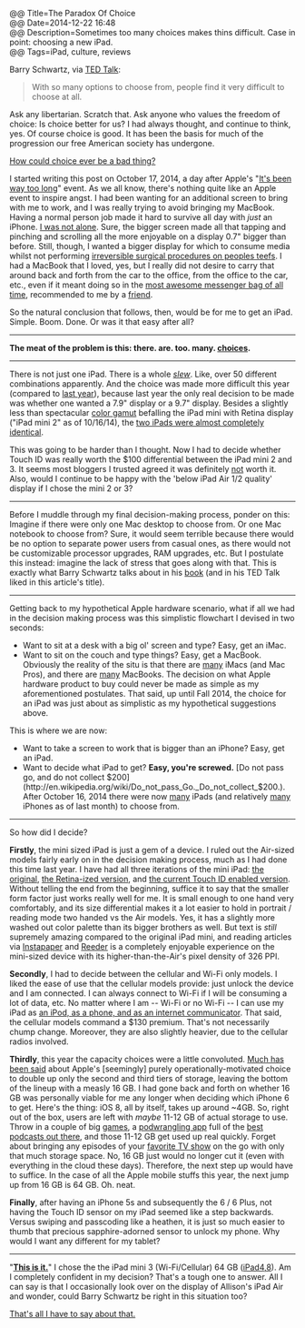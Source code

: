 @@ Title=The Paradox Of Choice  
@@ Date=2014-12-22 16:48  
@@ Description=Sometimes too many choices makes thins difficult. Case in point: choosing a new iPad.  
@@ Tags=iPad, culture, reviews  

Barry Schwartz, via [TED Talk][1]:
>With so many options to choose from, people find it very difficult to choose at all.

[1]: http://www.ted.com/talks/barry_schwartz_on_the_paradox_of_choice

Ask any libertarian. Scratch that. Ask anyone who values the freedom of choice: Is choice better for us? I had always thought, and continue to think, yes. Of course choice is good. It has been the basis for much of the progression our free American society has undergone. 

[How could choice ever be a bad thing?](https://en.wikipedia.org/wiki/The_Paradox_of_Choice)

I started writing this post on October 17, 2014, a day after Apple's "[It's been way too long](http://9to5mac.com/2014/10/08/its-been-way-too-long-apple-sends-out-invites-for-thursday-october-16th-ipad-mac-event/)" event. As we all know, there's nothing quite like an Apple event to inspire angst. I had been wanting for an additional screen to bring with me to work, and I was really trying to avoid bringing my MacBook. Having a normal person job made it hard to survive all day with *just* an iPhone. [I was not alone](http://www.macstories.net/stories/ipads-for-work/). Sure, the bigger screen made all that tapping and pinching and scrolling all the more enjoyable on a display 0.7" bigger than before. Still, though, I wanted a bigger display for which to consume media whilst not performing [irreversible surgical procedures on peoples teefs](https://en.wikipedia.org/wiki/Dentistry). I had a MacBook that I loved, yes, but I really did not desire to carry that around back and forth from the car to the office, from the office to the car, etc., even if it meant doing so in the [most awesome messenger bag of all time](http://missionworkshop.com/products/bags/messenger/roll_top/small_monty.php), recommended to me by a [friend](https://twitter.com/johnmyankee). 

So the natural conclusion that follows, then, would be for me to get an iPad. Simple. Boom. Done. Or was it that easy after all?

***

**The meat of the problem is this: there. are. too. many. [choices](http://core0.staticworld.net/images/article/2014/10/apple-product-line-up-100525358-orig.jpg).**

***

There is not just one iPad. There is a whole *[slew](https://theoveranalyzed.squarespace.com/s/Screen-Shot-2014-12-22-at-31020-PM.png)*. Like, over 50 different combinations apparently. And the choice was made more difficult this year (compared to [last year](http://www.engadget.com/2013/11/15/ipad-mini-retina-display-review/)), because last year the only real decision to be made was whether one wanted a 7.9" display or a 9.7" display. Besides a slightly less than spectacular [color gamut](http://www.anandtech.com/show/7519/apple-ipad-mini-with-retina-display-reviewed/3) befalling the iPad mini with Retina display ("iPad mini 2" as of 10/16/14), the [two iPads were almost completely identical](http://daringfireball.net/2013/11/the_retina_ipad_mini). 

This was going to be harder than I thought. Now I had to decide whether Touch ID was really worth the $100 differential between the iPad mini 2 and 3. It seems most bloggers I trusted agreed it was definitely [not](http://sixcolors.com/2014/12/my-favorite-things-hardware/) worth it. Also, would I continue to be happy with the 'below iPad Air 1/2 quality' display if I chose the mini 2 or 3? 

<hr class="small">

Before I muddle through my final decision-making process, ponder on this:
Imagine if there were only one Mac desktop to choose from. Or one Mac notebook to choose from? Sure, it would seem terrible because there would be no option to separate power users from casual ones, as there would not be customizable processor upgrades, RAM upgrades, etc. But I postulate this instead: imagine the lack of stress that goes along with that. This is exactly what Barry Schwartz talks about in his [book](https://itunes.apple.com/us/book/the-paradox-of-choice/id360603357?mt=11) (and in his TED Talk liked in this article's title).

<hr class="small">

Getting back to my hypothetical Apple hardware scenario, what if all we had in the decision making process was this simplistic flowchart I devised in two seconds: 

* Want to sit at a desk with a big ol' screen and type? Easy, get an iMac.
* Want to sit on the couch and type things? Easy, get a MacBook.
Obviously the reality of the situ is that there are [many](https://theoveranalyzed.squarespace.com/s/Screen-Shot-2014-10-18-at-44423-PM.png) iMacs (and Mac Pros), and there are [many](https://theoveranalyzed.squarespace.com/s/Screen-Shot-2014-10-18-at-44419-PM.png) MacBooks. The decision on what Apple hardware product to buy could never be made as simple as my aforementioned postulates. That said, up until Fall 2014, the choice for an iPad was just about as simplistic as my hypothetical suggestions above. 

This is where we are now:

* Want to take a screen to work that is bigger than an iPhone? Easy, get an iPad.
* Want to decide what iPad to get? **Easy, you're screwed.** [Do not pass go, and do not collect $200](http://en.wikipedia.org/wiki/Do_not_pass_Go._Do_not_collect_$200.). 
After October 16, 2014 there were now [many](https://theoveranalyzed.squarespace.com/s/Screen-Shot-2014-10-18-at-44339-PM.png) iPads (and relatively [many](https://theoveranalyzed.squarespace.com/s/Screen-Shot-2014-10-18-at-44621-PM.png) iPhones as of last month) to choose from.

<hr class="small">

So how did I decide?

**Firstly**, the mini sized iPad is just a gem of a device. I ruled out the Air-sized models fairly early on in the decision making process, much as I had done this time last year. I have had all three iterations of the mini iPad: [the original](https://en.wikipedia.org/wiki/IPad_Mini_(1st_generation)), [the Retina-ized version](https://en.wikipedia.org/wiki/IPad_Mini_2), and [the current Touch ID enabled version](https://en.wikipedia.org/wiki/IPad_Mini_3). Without telling the end from the beginning, suffice it to say that the smaller form factor just works really well for me. It is small enough to one hand very comfortably, and its size differential makes it a lot easier to hold in portrait / reading mode two handed vs the Air models. Yes, it has a slightly more washed out color palette than its bigger brothers as well. But text is *still* supremely amazing compared to the original iPad mini, and reading articles via [Instapaper](https://itunes.apple.com/us/app/instapaper/id288545208?mt=8) and [Reeder](https://itunes.apple.com/us/app/id697846300) is a completely enjoyable experience on the mini-sized device with its higher-than-the-Air's pixel density of 326 PPI.

**Secondly**, I had to decide between the cellular and Wi-Fi only models. I liked the ease of use that the cellular models provide: just unlock the device and I am connected. I can always connect to Wi-Fi if I will be consuming a lot of data, etc. No matter where I am -- Wi-Fi or no Wi-Fi -- I can use my iPad as [an iPod, as a phone, and as an internet communicator](http://www.macrumors.com/2014/01/09/7-years-ago-jobs-iphone/). That said, the cellular models command a $130 premium. That's not necessarily chump change. Moreover, they are also slightly heavier, due to the cellular radios involved. 

**Thirdly**, this year the capacity choices were a little convoluted. [Much has been said](http://daringfireball.net/2014/10/ipad_air_2) about Apple's [seemingly] purely operationally-motivated choice to double up only the second and third tiers of storage, leaving the bottom of the lineup with a measly 16 GB. I had gone back and forth on whether 16 GB was personally viable for me any longer when deciding which iPhone 6 to get. Here's the thing: iOS 8, all by itself, takes up around ~4GB. So, right out of the box, users are left with *maybe* 11-12 GB of actual storage to use. Throw in a couple of big [games](https://itunes.apple.com/us/app/real-racing-3/id556164008?mt%3D8), a [podwrangling app](https://itunes.apple.com/us/app/overcast-podcast-player/id888422857?mt=8) full of the [best podcasts out there](https://itunes.apple.com/us/podcast/melton/id928565652?mt=2&amp;at=10l3Vy&amp;ct=d_im), and those 11-12 GB get used up real quickly. Forget about bringing any episodes of your [favorite TV show](https://itunes.apple.com/us/tv-season/star-wars-rebels-vol.-1/id920938545) on the go with only that much storage space. No, 16 GB just would no longer cut it (even with everything in the cloud these days). Therefore, the next step up would have to suffice. In the case of all the Apple mobile stuffs this year, the next jump up from 16 GB is 64 GB. Oh. neat. 

**Finally**, after having an iPhone 5s and subsequently the 6 / 6 Plus, not having the Touch ID sensor on my iPad seemed like a step backwards. Versus swiping and passcoding like a heathen, it is just so much easier to thumb that precious sapphire-adorned sensor to unlock my phone. Why would I want any different for my tablet?

<hr class="small">

"**[This is it.](http://www.youtube.com/watch?v=WflkuBweSYo&amp;t=1m15s)**"
I chose the the iPad mini 3 (Wi-Fi/Cellular) 64 GB ([iPad4,8](http://www.everymac.com/systems/apple/ipad/specs/apple-ipad-mini-3-a1600-wi-fi-cellular-lte-specs.html)). Am I completely confident in my decision? That's a tough one to answer. All I can say is that I occasionally look over on the display of Allison's iPad Air and wonder, could Barry Schwartz be right in this situation too? 

[That's all I have to say about that.](https://www.youtube.com/watch?v=Otm4RusESNU)
